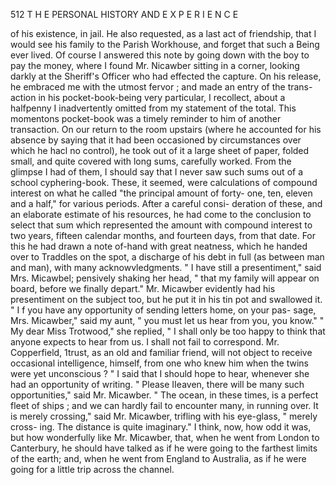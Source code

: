 512           T H E PERSONAL   HISTORY AND E X P E R I E N C E

 of his existence, in jail. He also requested, as a last act of friendship,
that I would see his family to the Parish Workhouse, and forget that such
a Being ever lived.
    Of course I answered this note by going down with the boy to pay the
money, where I found Mr. Nicawber sitting in a corner, looking darkly at
the Sheriff's Officer who had effected the capture. On his release, he
embraced me with the utmost fervor ; and made an entry of the trans-
action in his pocket-book-being       very particular, I recollect, about a
halfpenny I inadvertently omitted from my statement of the total.
   This momentons pocket-book was a timely reminder to him of another
transaction. On our return to the room upstairs (where he accounted
for his absence by saying that it had been occasioned by circumstances
over which he hacl no control), he took out of it a large sheet of paper,
folded small, and quite covered with long sums, carefully worked.
From the glimpse I had of them, I should say that I never saw such
sums out of a school cyphering-book. These, it seemed, were calculations
of compound interest on what he called "the principal amount of forty-
one, ten, eleven and a half," for various periods. After a careful consi-
deration of these, and an elaborate estimate of his resources, he had
come to the conclusion to select that sum which represented the amount
with compound interest to two years, fifteen calendar months, and
fourteen days, from that date. For this he had drawn a note of-hand
with great neatness, which he handed over to Traddles on the spot, a
discharge of his debt in full (as between man and man), with many
acknowvledgments.
   " I have still a presentiment," said Mrs. Micawbel;    pensively shaking
her head, " that my family will appear on board, before we finally
depart."
   Mr. Micawber evidently had his presentiment on the subject too, but
he put it in his tin pot and swallowed it.
   " I f you have any opportunity of sending letters home, on your pas-
sage, Mrs. Micawber," said my aunt, " you must let us hear from you,
you know."
   " My dear Miss Trotwood," she replied, " I shall only be too happy to
think that anyone expects to hear from us. I shall not fail to correspond.
Mr. Copperfield, 1trust, as an old and familiar friend, will not object to
receive occasional intelligence, himself, from one who knew him when the
twins were yet unconscious ? "
   I said that I should hope to hear, whenever she had an opportunity of
writing.
   " Please IIeaven, there will be many such opportunities," said Mr.
Micawber. " The ocean, in these times, is a perfect fleet of ships ; and
we can hardly fail to encounter many, in running over. It is merely
crossing," said Mr. Micawber, trifling with his eye-glass, " merely cross-
ing. The distance is quite imaginary."
   I think, now, how odd it was, but how wonderfully like Mr. Micawber,
that, when he went from London to Canterbury, he should have talked as
if he were going to the farthest limits of the earth; and, when he went
from England to Australia, as if he were going for a little trip across the
channel.
